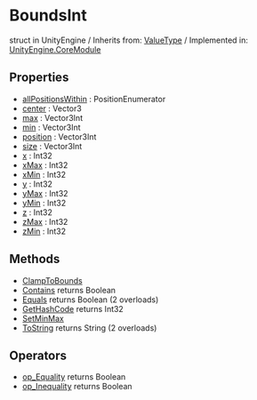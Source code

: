 # BoundsInt
struct in UnityEngine
 / Inherits from: <a href="https://docs.unity3d.com/6000.0/Documentation/ScriptReference/ValueType.html">ValueType</a> / Implemented in: <a href="https://docs.unity3d.com/6000.0/Documentation/ScriptReference/UnityEngine.CoreModule.html">UnityEngine.CoreModule</a>

## Properties
- <a href="https://docs.unity3d.com/6000.0/Documentation/ScriptReference/BoundsInt-allPositionsWithin.html">allPositionsWithin</a> : PositionEnumerator
- <a href="https://docs.unity3d.com/6000.0/Documentation/ScriptReference/BoundsInt-center.html">center</a> : Vector3
- <a href="https://docs.unity3d.com/6000.0/Documentation/ScriptReference/BoundsInt-max.html">max</a> : Vector3Int
- <a href="https://docs.unity3d.com/6000.0/Documentation/ScriptReference/BoundsInt-min.html">min</a> : Vector3Int
- <a href="https://docs.unity3d.com/6000.0/Documentation/ScriptReference/BoundsInt-position.html">position</a> : Vector3Int
- <a href="https://docs.unity3d.com/6000.0/Documentation/ScriptReference/BoundsInt-size.html">size</a> : Vector3Int
- <a href="https://docs.unity3d.com/6000.0/Documentation/ScriptReference/BoundsInt-x.html">x</a> : Int32
- <a href="https://docs.unity3d.com/6000.0/Documentation/ScriptReference/BoundsInt-xMax.html">xMax</a> : Int32
- <a href="https://docs.unity3d.com/6000.0/Documentation/ScriptReference/BoundsInt-xMin.html">xMin</a> : Int32
- <a href="https://docs.unity3d.com/6000.0/Documentation/ScriptReference/BoundsInt-y.html">y</a> : Int32
- <a href="https://docs.unity3d.com/6000.0/Documentation/ScriptReference/BoundsInt-yMax.html">yMax</a> : Int32
- <a href="https://docs.unity3d.com/6000.0/Documentation/ScriptReference/BoundsInt-yMin.html">yMin</a> : Int32
- <a href="https://docs.unity3d.com/6000.0/Documentation/ScriptReference/BoundsInt-z.html">z</a> : Int32
- <a href="https://docs.unity3d.com/6000.0/Documentation/ScriptReference/BoundsInt-zMax.html">zMax</a> : Int32
- <a href="https://docs.unity3d.com/6000.0/Documentation/ScriptReference/BoundsInt-zMin.html">zMin</a> : Int32

## Methods
- <a href="https://docs.unity3d.com/6000.0/Documentation/ScriptReference/BoundsInt.ClampToBounds.html">ClampToBounds</a>
- <a href="https://docs.unity3d.com/6000.0/Documentation/ScriptReference/BoundsInt.Contains.html">Contains</a> returns Boolean
- <a href="https://docs.unity3d.com/6000.0/Documentation/ScriptReference/BoundsInt.Equals.html">Equals</a> returns Boolean (2 overloads)
- <a href="https://docs.unity3d.com/6000.0/Documentation/ScriptReference/BoundsInt.GetHashCode.html">GetHashCode</a> returns Int32
- <a href="https://docs.unity3d.com/6000.0/Documentation/ScriptReference/BoundsInt.SetMinMax.html">SetMinMax</a>
- <a href="https://docs.unity3d.com/6000.0/Documentation/ScriptReference/BoundsInt.ToString.html">ToString</a> returns String (2 overloads)

## Operators
- <a href="https://docs.unity3d.com/6000.0/Documentation/ScriptReference/BoundsInt.op_Equality.html">op_Equality</a> returns Boolean
- <a href="https://docs.unity3d.com/6000.0/Documentation/ScriptReference/BoundsInt.op_Inequality.html">op_Inequality</a> returns Boolean

